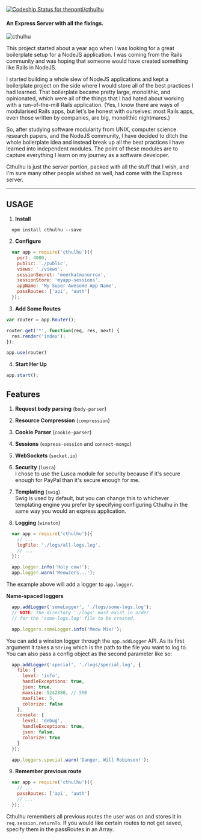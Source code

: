 [ ![Codeship Status for theponti/cthulhu](https://codeship.com/projects/424f9660-35f3-0132-cf9e-26e565296c73/status?branch=master)](https://codeship.com/projects/41262)

#### An Express Server with all the fixings.

![cthulhu](http://img3.wikia.nocookie.net/__cb20120509185304/powerlisting/images/9/90/Great-cthulhu.jpg)

This project started about a year ago when I was looking for a great boilerplate setup for a NodeJS application. I was coming from the Rails community and was hoping that someone would have created something like Rails in NodeJS.

I started building a whole slew of NodeJS applications and kept a boilerplate project on the side where I would store all of the best practices I had learned. That boilerplate became pretty large, monolithic, and opinionated, which were all of the things that I had hated about working with a run-of-the-mill Rails application. (Yes, I know there are ways of modularised Rails apps, but let's be honest with ourselves: most Rails apps, even those written by companies, are big, monolithic nightmares.)

So, after studying software modularity from UNIX, computer science research papers, and the NodeJS community, I have decided to ditch the whole boilerplate idea and instead break up all the best practices I have learned into independent modules. The point of these modules are to capture everything I learn on my journey as a software developer.

Cthulhu is just the server portion, packed with all the stuff that I wish, and I'm sure many other people wished as well, had come with the Express server.

---

## USAGE

1. **Install**

  ```
    npm install cthulhu --save
  ```

2. **Configure**

  ```js
    var app = require('cthulhu')({
      port: 4000,
      public: './public',
      views: './views',
      sessionSecret: 'meerkatmanorrox',
      sessionStore: 'myapp-sessions',
      appName: 'My Super Awesome App Name',
      passRoutes: ['api', 'auth']
    });
  ```

3. **Add Some Routes**

  ```js
  var router = app.Router();

  router.get('*', function(req, res, next) {
    res.render('index');
  });

  app.use(router)
  ```

4. **Start Her Up**

  ```js
  app.start();
  ```

## Features

1. **Request body parsing** (`body-parser`)

2. **Resource Compression** (`compression`)

3. **Cookie Parser** (`cookie-parser`)

4. **Sessions** (`express-session` and `connect-mongo`)

5. **WebSockets** (`socket.io`)

6. **Security** (`lusca`)  
  I chose to use the Lusca module for security because if it's secure enough for PayPal than it's secure enough for me.

7. **Templating** (`swig`)  
  Swig is used by default, but you can change this to whichever templating engine you prefer by specifying configuring Cthulhu in the same way you would an express application.

8. **Logging** (`winston`)
  ```js
    var app = require('cthulhu')({
      // ...
      logFile: './logs/all-logs.log',
      // ...
    });

    app.logger.info('Holy cow!');
    app.logger.warn('Meowzers...');
  ```

  The example above will add a logger to `app.logger`.

  **Name-spaced loggers**

  ```js
    app.addLogger('someLogger', './logs/some-logs.log');
    // NOTE: The directory './logs' must exist in order
    // for the 'some-logs.log' file to be created.

    app.loggers.someLogger.info('Meow Mix!');
  ```
  You can add a winston logger through the `app.addLogger` API. As its first argument it takes a `String` which is the path to the file you want to log to. You can also pass a config object as the second parameter like so:
  ```js
    app.addLogger('special', './logs/special.log', {
      file: {
        level: 'info',
        handleExceptions: true,
        json: true,
        maxsize: 5242880, // 5MB
        maxFiles: 5,
        colorize: false
      },
      console: {
        level: 'debug',
        handleExceptions: true,
        json: false,
        colorize: true
      }
    });

    app.loggers.special.warn('Danger, Will Robinson!');
  ```

9. **Remember previous route**  
  ```js
    var app = require('cthulhu')({
      // ...
      passRoutes: ['api', 'auth']
      // ...
    });
  ```
  Cthulhu remembers all previous routes the user was on and stores it in `req.session.returnTo`. If you would like certain routes to not get saved, specify them in the passRoutes in an Array.
